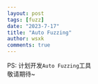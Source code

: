 ```yaml
---
layout: post
tags: [fuzz]
date: "2023-7-17"
title: "Auto Fuzzing"
author: wsxk
comments: true
---
```


PS: 计划开发`Auto Fuzzing`工具<br>
敬请期待~<br>
